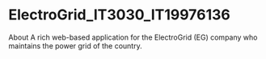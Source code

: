 # ElectroGrid_IT3030_IT19976136
About
A rich web-based application for the ElectroGrid (EG) company who maintains the power grid of the country.
